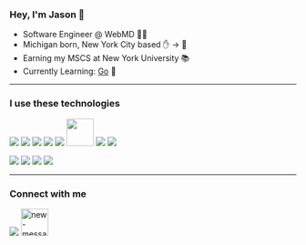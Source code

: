 ### Hey, I'm Jason 👋 

- Software Engineer @ WebMD 👨‍💻
- Michigan born, New York City based ✋ → 🗽
- Earning my MSCS at New York University 📚
- Currently Learning: [Go](https://github.com/golang/go) 🐹
<hr />

### I use these technologies

<img src="https://img.icons8.com/color/48/000000/javascript--v1.png"/>  <img src="https://img.icons8.com/color/48/vue-js.png"/>  <img src="https://img.icons8.com/color/48/000000/nodejs.png"/>  <img src="https://img.icons8.com/color/48/000000/python--v1.png"/>  <img src="https://img.icons8.com/color/48/000000/java-coffee-cup-logo--v1.png"/>   <img src="https://www.svgrepo.com/show/373635/go-gopher.svg" width="48"/>  <img src="https://img.icons8.com/color/48/000000/mongodb.png"/>  <img src="https://img.icons8.com/color/48/000000/mysql-logo.png"/>   

<img src="https://img.icons8.com/color/48/000000/ubuntu--v1.png"/>  <img src="https://img.icons8.com/color/48/000000/mac-os-logo.png"/>  <img src="https://img.icons8.com/color/48/000000/windows-11.png"/>  <img src="https://img.icons8.com/color/48/000000/amazon-web-services.png"/>

<hr />

### Connect with me  

[<img src="https://img.icons8.com/color/48/000000/linkedin.png"/>](https://www.linkedin.com/in/jason-jarosze/)  [<img width="48" height="48" src="https://img.icons8.com/color/48/new-message.png" alt="new-message"/>](mailto:jason.j@rosze.dev)
